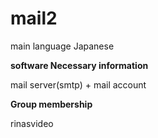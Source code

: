 # mail2

main language Japanese 

**software Necessary information** 

mail server(smtp) + mail account

**Group membership** 

rinasvideo

